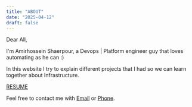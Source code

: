 ```yaml
---
title: "ABOUT"
date: "2025-04-12"
draft: false
---
```


Dear All,

I'm Amirhossein Shaerpour, a Devops | Platform engineer guy that loves automating as he can :)

In this website I try to explain different projects that I had so we can learn together about Infrastructure.

[RESUME](https://ahspw-ir-static.s3-website.ir-thr-at1.arvanstorage.ir/EN-RESUME.pdf)

Feel free to contact me with [Email](mailto:amirhosseinshaerpour1@gmail.com) or [Phone](tel:+989129621381).
